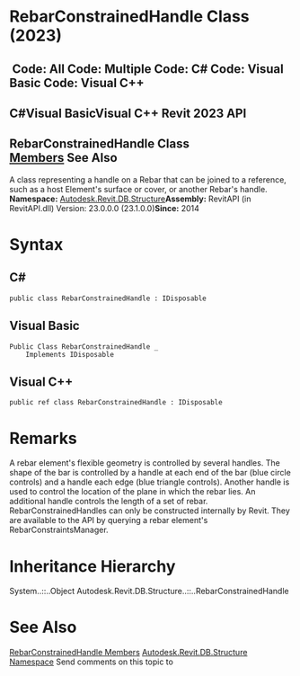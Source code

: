 # RebarConstrainedHandle Class (2023)

﻿
 Code: All Code: Multiple Code: C# Code: Visual Basic Code: Visual C++   
---  
C#Visual BasicVisual C++
Revit 2023 API  
---  
RebarConstrainedHandle Class  
[Members](57da5301-0f70-96fa-e64c-fe9047939d34.md "RebarConstrainedHandle Members") See Also  
---  
A class representing a handle on a Rebar that can be joined to a reference, such as a host Element's surface or cover, or another Rebar's handle. 
**Namespace:** [Autodesk.Revit.DB.Structure](d586b341-f687-9d90-e96d-255806b7d4fc.md "Autodesk.Revit.DB.Structure Namespace")**Assembly:** RevitAPI (in RevitAPI.dll) Version: 23.0.0.0 (23.1.0.0)**Since:** 2014 
# Syntax
C#  
---  
```text
public class RebarConstrainedHandle : IDisposable
```
  
Visual Basic  
---  
```text
Public Class RebarConstrainedHandle _
	Implements IDisposable
```
  
Visual C++  
---  
```text
public ref class RebarConstrainedHandle : IDisposable
```
  
# Remarks
A rebar element's flexible geometry is controlled by several handles. The shape of the bar is controlled by a handle at each end of the bar (blue circle controls) and a handle each edge (blue triangle controls). Another handle is used to control the location of the plane in which the rebar lies. An additional handle controls the length of a set of rebar.
RebarConstrainedHandles can only be constructed internally by Revit. They are available to the API by querying a rebar element's RebarConstraintsManager.
# Inheritance Hierarchy
System..::..Object Autodesk.Revit.DB.Structure..::..RebarConstrainedHandle
# See Also
[RebarConstrainedHandle Members](57da5301-0f70-96fa-e64c-fe9047939d34.md "RebarConstrainedHandle Members")
[Autodesk.Revit.DB.Structure Namespace](d586b341-f687-9d90-e96d-255806b7d4fc.md "Autodesk.Revit.DB.Structure Namespace")
Send comments on this topic to 